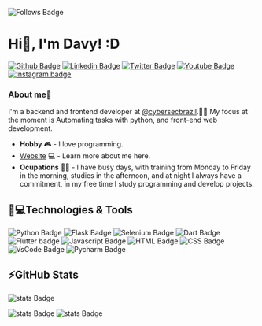 ![Follows Badge](https://img.shields.io/github/followers/eu-davyzin.svg?style=social&label=Follow&maxAge=2592000) ![]()
# Hi👋, I'm Davy! :D

[![Github Badge](https://img.shields.io/badge/GitHub-100000?style=for-the-badge&logo=github&logoColor=white&link=https://github.com/eu-davyzin)](https://github.com/eu-davyzin)
[![Linkedin Badge](https://img.shields.io/badge/LinkedIn-0077B5?style=for-the-badge&logo=linkedin&logoColor=white&link=https://www.linkedin.com/in/davyzin/)](https://www.linkedin.com/in/davyzin/)
[![Twitter Badge](https://img.shields.io/badge/Twitter-1DA1F2?style=for-the-badge&logo=twitter&logoColor=white&link=https://twitter.com/eu_davyzin)](https://twitter.com/eu_davyzin)
[![Youtube Badge](https://img.shields.io/badge/YouTube-FF0000?style=for-the-badge&logo=youtube&logoColor=white&link=https://www.youtube.com/channel/UCsS4CYtOOno56rVthmQLyYw)](https://www.youtube.com/channel/UCsS4CYtOOno56rVthmQLyYw)
[![Instagram badge](https://img.shields.io/badge/Instagram-E4405F?style=for-the-badge&logo=instagram&logoColor=white&link=https://www.instagram.com/eu.davyzin/)](https://www.instagram.com/eu.davyzin/)

### About me🤴
I'm a backend and frontend developer at [@cybersecbrazil](https://www.instagram.com/cybersecbraziloficial/).🐱‍💻
My focus at the moment is Automating tasks with python, and front-end web development.
* **Hobby** 🎮 - I love programming.
* [Website](eu-davyzin.github.io/mypage/) 💻 - Learn more about me here.
* **Ocupations** 👨‍💻 - I have busy days, with training from Monday to Friday in the morning, studies in the afternoon, and at night I always have a commitment, in my free time I study programming and develop projects.

## 🚀💻Technologies & Tools

![Python Badge](https://img.shields.io/badge/Python-14354C?style=for-the-badge&logo=python&logoColor=white) ![Flask Badge](https://img.shields.io/badge/Flask-000000?style=for-the-badge&logo=flask&logoColor=white) ![Selenium Badge](https://img.shields.io/badge/Selenium-43B02A?style=for-the-badge&logo=Selenium&logoColor=white) ![Dart Badge](https://img.shields.io/badge/Dart-0175C2?style=for-the-badge&logo=dart&logoColor=white) ![Flutter badge](https://img.shields.io/badge/Flutter-02569B?style=for-the-badge&logo=flutter&logoColor=white) ![Javascript Badge](https://img.shields.io/badge/JavaScript-F7DF1E?style=for-the-badge&logo=javascript&logoColor=black) ![HTML Badge](https://img.shields.io/badge/HTML5-E34F26?style=for-the-badge&logo=html5&logoColor=white) ![CSS Badge](https://img.shields.io/badge/CSS3-1572B6?style=for-the-badge&logo=css3&logoColor=white) ![VsCode Badge](https://img.shields.io/badge/Visual_Studio_Code-0078D4?style=for-the-badge&logo=visual%20studio%20code&logoColor=white) ![Pycharm Badge](https://img.shields.io/badge/PyCharm-000000.svg?&style=for-the-badge&logo=PyCharm&logoColor=white)

## ⚡GitHub Stats

![stats Badge](https://github-readme-stats.vercel.app/api?username=eu-davyzin)

![stats Badge](https://github-readme-stats.vercel.app/api/top-langs/?username=eu-davyzin) ![stats Badge](https://github-readme-streak-stats.herokuapp.com/?user=eu-davyzin) 


